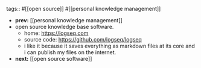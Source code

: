 tags:: #[[open source]] #[[personal knowledge management]]

- **prev:** [[personal knowledge management]]
- open source knowledge base software.
	- home: https://logseq.com
	- source code: https://github.com/logseq/logseq
	- i like it because it saves everything as markdown files at its core and i can publish my files on the internet.
- **next:** [[open source software]]
